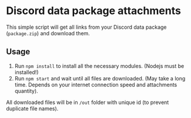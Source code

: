 # Discord data package attachments

This simple script will get all links from your Discord data package (`package.zip`) and download them.

## Usage

1. Run `npm install` to install all the necessary modules. (Nodejs must be installed!)
2. Run `npm start` and wait until all files are downloaded. (May take a long time. Depends on your internet connection speed and attachments quantity).

All downloaded files will be in `/out` folder with unique id (to prevent duplicate file names).